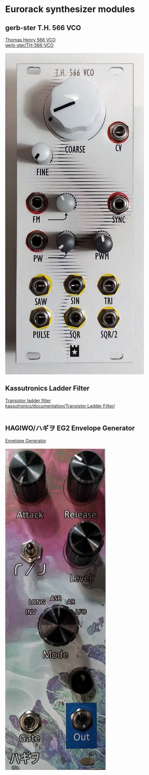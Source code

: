 # **Eurorack synthesizer modules**<br>
## gerb-ster T.H. 566 VCO<br>
[Thomas Henry 566 VCO](https://www.gerbster.nl/eurorack/thomas-henry-566-vco/)<br>
[gerb-ster/TH-566-VCO](https://github.com/gerb-ster/TH-566-VCO)<br>
<br>
![TH-566-VCO](/images/VCO_TH_566_sm.jpg)
## Kassutronics Ladder Filter<br>
[Transistor ladder filter](https://kassu2000.blogspot.com/2018/07/transistor-ladder-filter.html)<br>
[kassutronics/documentation/Transistor Ladder Filter/](https://github.com/kassu/kassutronics/tree/master/documentation/Transistor%20Ladder%20Filter)<br>
<br>
## HAGIWO/ハギヲ EG2 Envelope Generator<br>
[Envelope Generator](https://note.com/solder_state/n/n69643b792274)<br>
<br>
![EG2](/images/EG2.jpg)
<br>
